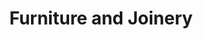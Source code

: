 ---
id: 'featured-service-05'
subTitle: 'Furniture Procurement '
title: 'Furniture and Joinery'
excerpt: "We're the go-to for all your renovation needs. We're not affiliated with any brands or suppliers, so we can help you find the perfect furniture that meets your design standards and looks great, plus the needs of the project and budget. We'll design and specify all the joinery and built-in items, like dressing rooms, sideboards, servers, and wall units. Plus, we'll coordinate and present, buy, and install all the loose furniture. We'll also take care of all the interior finishes, like floors, walls, ceilings, and lighting."
image: '/images/furniture/cabinet-renovations.jpeg'
altImage: 'Featured Service Image'
path: '/about'
buttonText: 'Book a Consultation'
buttonText1: 'Get in touch'
---